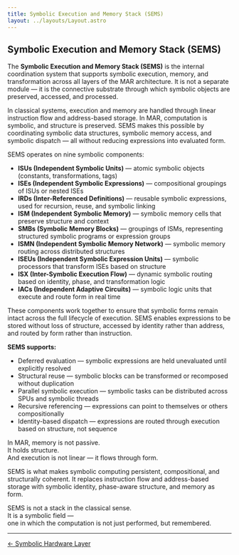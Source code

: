 ```yaml
---
title: Symbolic Execution and Memory Stack (SEMS)
layout: ../layouts/Layout.astro
---
```


## Symbolic Execution and Memory Stack (SEMS)

The **Symbolic Execution and Memory Stack (SEMS)** is the internal coordination system that supports symbolic execution, memory, and transformation across all layers of the MAR architecture. It is not a separate module — it is the connective substrate through which symbolic objects are preserved, accessed, and processed.

In classical systems, execution and memory are handled through linear instruction flow and address-based storage. In MAR, computation is symbolic, and structure is preserved. SEMS makes this possible by coordinating symbolic data structures, symbolic memory access, and symbolic dispatch — all without reducing expressions into evaluated form.

SEMS operates on nine symbolic components:

- **ISUs (Independent Symbolic Units)** — atomic symbolic objects (constants, transformations, tags)  
- **ISEs (Independent Symbolic Expressions)** — compositional groupings of ISUs or nested ISEs  
- **IRDs (Inter-Referenced Definitions)** — reusable symbolic expressions, used for recursion, reuse, and symbolic linking  
- **ISM (Independent Symbolic Memory)** — symbolic memory cells that preserve structure and context  
- **SMBs (Symbolic Memory Blocks)** — groupings of ISMs, representing structured symbolic programs or expression groups  
- **ISMN (Independent Symbolic Memory Network)** — symbolic memory routing across distributed structures  
- **ISEUs (Independent Symbolic Expression Units)** — symbolic processors that transform ISEs based on structure  
- **ISX (Inter-Symbolic Execution Flow)** — dynamic symbolic routing based on identity, phase, and transformation logic  
- **IACs (Independent Adaptive Circuits)** — symbolic logic units that execute and route form in real time

These components work together to ensure that symbolic forms remain intact across the full lifecycle of execution. SEMS enables expressions to be stored without loss of structure, accessed by identity rather than address, and routed by form rather than instruction.

**SEMS supports:**

- Deferred evaluation — symbolic expressions are held unevaluated until explicitly resolved  
- Structural reuse — symbolic blocks can be transformed or recomposed without duplication  
- Parallel symbolic execution — symbolic tasks can be distributed across SPUs and symbolic threads  
- Recursive referencing — expressions can point to themselves or others compositionally  
- Identity-based dispatch — expressions are routed through execution based on structure, not sequence

In MAR, memory is not passive.  
It holds structure.  
And execution is not linear — it flows through form.

SEMS is what makes symbolic computing persistent, compositional, and structurally coherent. It replaces instruction flow and address-based storage with symbolic identity, phase-aware structure, and memory as form.

SEMS is not a stack in the classical sense.  
It is a symbolic field —  
one in which the computation is not just performed, but remembered.

---

<div class="flex justify-start text-sm text-gray-600 mt-12">
  <a href="/hardware" class="no-underline hover:underline">← Symbolic Hardware Layer</a>
</div>
